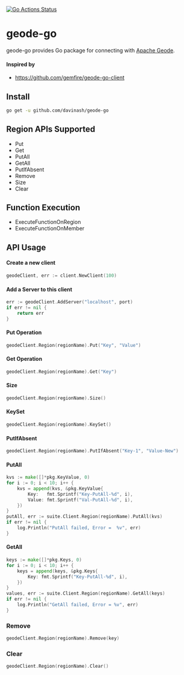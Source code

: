 [![Go Actions Status](https://github.com/davinash/geode-go/workflows/Go/badge.svg)](https://github.com/davinash/geode-go/actions)
# geode-go
geode-go provides Go package for connecting with [Apache Geode](https://geode.apache.org/).

#### Inspired by
* https://github.com/gemfire/geode-go-client

## Install
```bash
go get -u github.com/davinash/geode-go
```

## Region APIs Supported
* Put
* Get
* PutAll
* GetAll
* PutIfAbsent
* Remove
* Size
* Clear

## Function Execution 
* ExecuteFunctionOnRegion
* ExecuteFunctionOnMember

## API Usage
#### Create a new client 
```go
geodeClient, err := client.NewClient(100)
```
#### Add a Server to this client
```go
err := geodeClient.AddServer("localhost", port)
if err != nil {
    return err
}
```
#### Put Operation
```go
geodeClient.Region(regionName).Put("Key", "Value")
```
#### Get Operation
```go
geodeClient.Region(regionName).Get("Key")
```
#### Size
```go
geodeClient.Region(regionName).Size()
```
#### KeySet
```go
geodeClient.Region(regionName).KeySet()
```

#### PutIfAbsent
```go
geodeClient.Region(regionName).PutIfAbsent("Key-1", "Value-New")
```
#### PutAll
```go
kvs := make([]*pkg.KeyValue, 0)
for i := 0; i < 10; i++ {
    kvs = append(kvs, &pkg.KeyValue{
        Key:   fmt.Sprintf("Key-PutAll-%d", i),
        Value: fmt.Sprintf("Val-PutAll-%d", i),
    })
}
putAll, err := suite.Client.Region(regionName).PutAll(kvs)
if err != nil {
    log.Println("PutAll failed, Error =  %v", err)
}
```
#### GetAll
```go
keys := make([]*pkg.Keys, 0)
for i := 0; i < 10; i++ {
    keys = append(keys, &pkg.Keys{
        Key: fmt.Sprintf("Key-PutAll-%d", i),
    })
}
values, err := suite.Client.Region(regionName).GetAll(keys)
if err != nil {
    log.Println("GetAll failed, Error = %v", err)
}
```
### Remove
```go
geodeClient.Region(regionName).Remove(key)
```
### Clear
```go
geodeClient.Region(regionName).Clear()
```